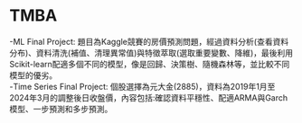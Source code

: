 # TMBA
-ML Final Project: 題目為Kaggle競賽的房價預測問題，經過資料分析(查看資料分布)、資料清洗(補值、清理異常值)與特徵萃取(選取重要變數、降維)，最後利用
Scikit-learn配適多個不同的模型，像是回歸、決策樹、隨機森林等，並比較不同模型的優劣。      
-Time Series Final Project: 個股選擇為元大金(2885)，資料為2019年1月至2024年3月的調整後日收盤價，內容包括:確認資料平穩性、配適ARMA與Garch模型、一步預測和多步預測。
